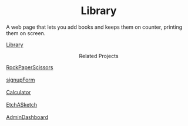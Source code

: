 <h1 align="center">Library</h1>

A web page that lets you add books and keeps them on counter, printing them on screen.

[Library](https://vvasilopoulos0.github.io/Library/)



<p align="center">Related Projects</p>


[RockPaperScissors](https://vvasilopoulos0.github.io/RockPaperScissors/)<br/><br/>
[signupForm](https://vvasilopoulos0.github.io/signupForm/)<br/><br/>
[Calculator](https://vvasilopoulos0.github.io/Calculator/)<br/><br/>
[EtchASketch](https://vvasilopoulos0.github.io/EtchASketch/)<br/><br/>
[AdminDashboard](https://vvasilopoulos0.github.io/AdminDashboard/)

